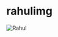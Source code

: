 # rahulimg
![Rahul](https://user-images.githubusercontent.com/121198470/209481167-f6c11c59-c5d0-457c-b4b6-d19486307c43.jpg)
